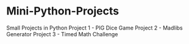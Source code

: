 # Mini-Python-Projects
Small Projects in Python
Project 1 - PIG Dice Game
Project 2 - Madlibs Generator
Project 3 - Timed Math Challenge
